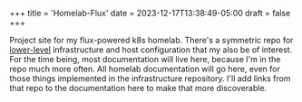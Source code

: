 +++
title = 'Homelab-Flux'
date = 2023-12-17T13:38:49-05:00
draft = false
+++

Project site for my flux-powered k8s homelab. There's a symmetric repo for [lower-level](https://github.com/blbecker/homelab-infra) infrastructure and host configuration that my also be of interest. For the time being, most documentation will live here, because I'm in the repo much more often. All homelab documentation will go here, even for those things implemented in the infrastructure repository. I'll add links from that repo to the documentation here to make that more discoverable.
